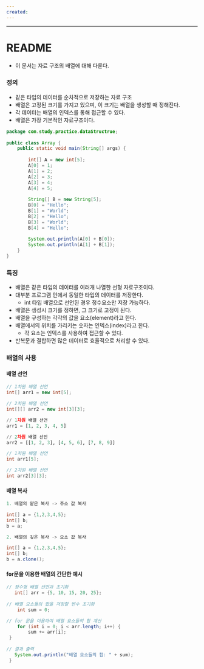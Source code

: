 ```yaml
---
created:
---
```

---
# **README**

- 이 문서는 자료 구조의 배열에 대해 다룬다.

### 정의

- 같은 타입의 데이터를 순차적으로 저장하는 자료 구조
- 배열은 고정된 크기를 가지고 있으며, 이 크기는 배열을 생성할 때 정해진다.
- 각 데이터는 배열의 인덱스를 통해 접근할 수 있다.
- 배열은 가장 기본적인 자료구조이다.

```java
package com.study.practice.dataStructrue;  
  
public class Array {  
    public static void main(String[] args) {  
  
        int[] A = new int[5];  
        A[0] = 1;  
        A[1] = 2;  
        A[2] = 3;  
        A[3] = 4;  
        A[4] = 5;  
  
        String[] B = new String[5];  
        B[0] = "Hello";  
        B[1] = "World";  
        B[2] = "Hello";  
        B[3] = "World";  
        B[4] = "Hello";  
  
        System.out.println(A[0] + B[0]);  
        System.out.println(A[1] + B[1]);  
    }  
}
```

### 특징

- 배열은 같은 타입의 데이터를 여러개 나열한 선형 자료구조이다.
- 대부분 프로그램 언에서 동일한 타입의 데이터를 저장한다.
	- int 타입 배열으로 선언된 경우 정수요소만 저장 가능하다.
- 배열은 생성시 크기를 정하면, 그 크기로 고정이 된다.
- 배열을 구성하는 각각의 값을 요소(element)라고 한다.
- 배열에서의 위치를 가리키는 숫자는 인덱스(index)라고 한다.
	- 각 요소는 인덱스를 사용하여 접근할 수 있다.
- 반복문과 결합하면 많은 데이터로 효율적으로 처리할 수 있다.

### 배열의 사용 

#### 배열 선언

```java
// 1차원 배열 선언
int[] arr1 = new int[5];

// 2차원 배열 선언
int[][] arr2 = new int[3][3];
```

```python
// 1차원 배열 선언
arr1 = [1, 2, 3, 4, 5]

// 2차원 배열 선언
arr2 = [[1, 2, 3], [4, 5, 6], [7, 8, 9]]
```

```c
// 1차원 배열 선언
int arr1[5];

// 2차원 배열 선언
int arr2[3][3];
```

#### 배열 복사

```java
1. 배열의 얕은 복사 -> 주소 값 복사

int[] a = {1,2,3,4,5};
int[] b;
b = a;

2. 배열의 깊은 복사 -> 요소 값 복사

int[] a = {1,2,3,4,5};
int[] b;
b = a.clone();
```

#### for문을 이용한 배열의 간단한 예시

```java
// 정수형 배열 선언과 초기화
   int[] arr = {5, 10, 15, 20, 25};
   
// 배열 요소들의 합을 저장할 변수 초기화
	int sum = 0;

// for 문을 이용하여 배열 요소들의 합 계산
	for (int i = 0; i < arr.length; i++) {
		sum += arr[i];
 }
 
// 결과 출력
   System.out.println("배열 요소들의 합: " + sum);
 }
```








